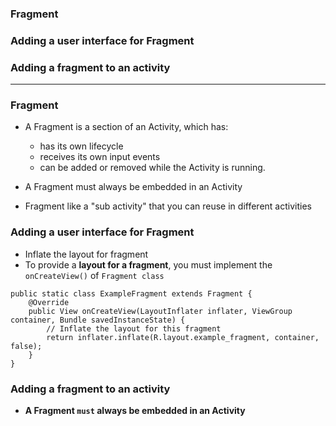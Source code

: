 ### Fragment
### Adding a user interface for Fragment
### Adding a fragment to an activity

-----------

### Fragment

* A Fragment is a section of an Activity, which has:
  * has its own lifecycle
  * receives its own input events
  * can be added or removed while the Activity is running.

* A Fragment must always be embedded in an Activity
* Fragment like a "sub activity" that you can reuse in different activities

### Adding a user interface for Fragment
* Inflate the layout for fragment
* To provide a **layout for a fragment**, you must implement the `onCreateView()` of `Fragment class`

```
public static class ExampleFragment extends Fragment {
    @Override
    public View onCreateView(LayoutInflater inflater, ViewGroup container, Bundle savedInstanceState) {
        // Inflate the layout for this fragment
        return inflater.inflate(R.layout.example_fragment, container, false);
    }
}
```
### Adding a fragment to an activity
* **A Fragment `must` always be embedded in an Activity**
